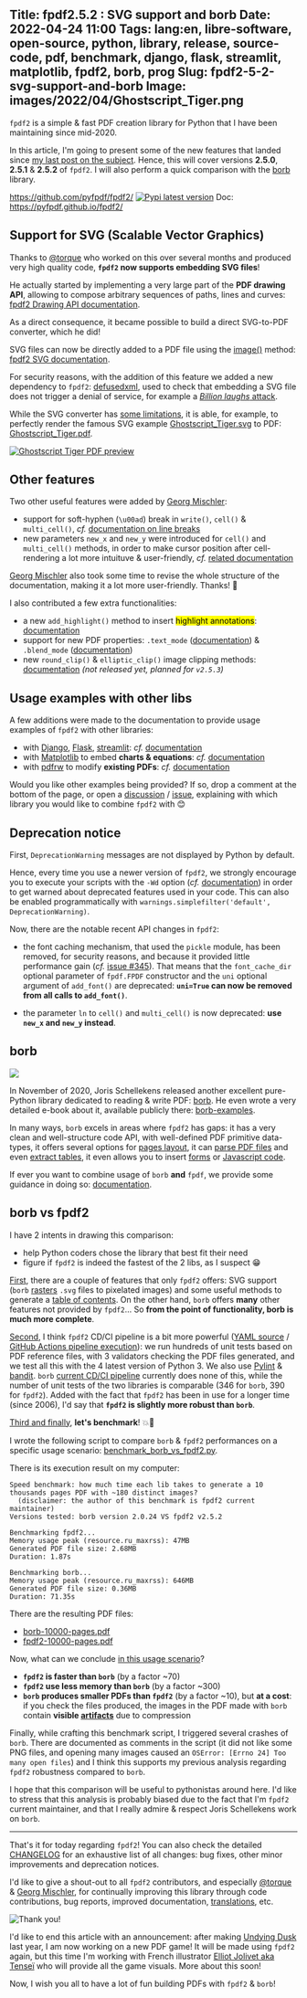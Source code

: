 Title: fpdf2.5.2 : SVG support and borb
Date: 2022-04-24 11:00
Tags: lang:en, libre-software, open-source, python, library, release, source-code, pdf, benchmark, django, flask, streamlit, matplotlib, fpdf2, borb, prog
Slug: fpdf2-5-2-svg-support-and-borb
Image: images/2022/04/Ghostscript_Tiger.png
---

<!-- Com' à faire :
* [ ] https://planetpython.org
* [ ] https://www.reddit.com/r/Python/
* [ ] https://www.reddit.com/r/pythonnews/
* [ ] https://dev.to/lucasc/
* [ ] email @jorisschellekens & @gmischler + comment on @torque PR
-->

`fpdf2` is a simple & fast PDF creation library for Python that I have been maintaining since mid-2020.

In this article, I'm going to present some of the new features that landed since [my last post on the subject](hacktoberfest-on-fpdf2.html).
Hence, this will cover versions **2.5.0**, **2.5.1** & **2.5.2** of `fpdf2`.I will also perform a quick comparison with the [borb](https://borbpdf.com/) library.

<https://github.com/pyfpdf/fpdf2/> [![Pypi latest version](https://img.shields.io/pypi/v/fpdf2.svg)](https://pypi.python.org/pypi/fpdf2)
Doc: <https://pyfpdf.github.io/fpdf2/>

## Support for SVG (Scalable Vector Graphics)

Thanks to [@torque](https://github.com/torque) who worked on this over several months
and produced very high quality code, **`fpdf2` now supports embedding SVG files**!

He actually started by implementing a very large part of the **PDF drawing API**,
allowing to compose arbitrary sequences of paths, lines and curves:
[fpdf2 Drawing API documentation](https://pyfpdf.github.io/fpdf2/Drawing.html).

As a direct consequence, it became possible to build a direct SVG-to-PDF converter, which he did!

SVG files can now be directly added to a PDF file using the [image()](fpdf/fpdf.html#fpdf.fpdf.FPDF.image) method:
[fpdf2 SVG documentation](https://pyfpdf.github.io/fpdf2/SVG.html).

For security reasons, with the addition of this feature we added a new dependency to `fpdf2`:
[defusedxml](https://pypi.org/project/defusedxml/), used to check that embedding a SVG file does not trigger a denial of service,
for example a [_Billion laughs_ attack](https://github.com/PyFPDF/fpdf2/blob/master/test/image/test_vector_image.py#L77).

While the SVG converter has [some limitations](https://pyfpdf.github.io/fpdf2/SVG.html#currently-unsupported-notable-svg-features),
it is able, for example, to perfectly render the famous SVG example [Ghostscript_Tiger.svg](https://commons.wikimedia.org/wiki/File:Ghostscript_Tiger.svg)
to PDF: [Ghostscript_Tiger.pdf](images/2022/04/Ghostscript_Tiger.pdf).

[![Ghostscript Tiger PDF preview](images/2022/04/Ghostscript_Tiger.png)](images/2022/04/Ghostscript_Tiger.pdf)

## Other features

Two other useful features were added by [Georg Mischler](https://github.com/gmischler):

* support for soft-hyphen (`\u00ad`) break in `write()`, `cell()` & `multi_cell()`,
  _cf._ [documentation on line breaks](https://pyfpdf.github.io/fpdf2/LineBreaks.html)
* new parameters `new_x` and `new_y` were introduced for `cell()` and `multi_cell()` methods,
  in order to make cursor position after cell-rendering a lot more intuituve & user-friendly,
  _cf._ [related documentation](https://pyfpdf.github.io/fpdf2/Text.html#change-in-current-position)

[Georg Mischler](https://github.com/gmischler) also took some time to revise the whole structure of the documentation,
making it a lot more user-friendly. Thanks! 🙏

I also contributed a few extra functionalities:

* a new `add_highlight()` method to insert <mark>highlight annotations</mark>: [documentation](https://pyfpdf.github.io/fpdf2/Annotations.html#highlights)
* support for new PDF properties: `.text_mode` ([documentation](https://pyfpdf.github.io/fpdf2/TextStyling.html#text_mode)) & `.blend_mode` ([documentation](https://pyfpdf.github.io/fpdf2/Images.html#blending-images))
* new `round_clip()` & `elliptic_clip()` image clipping methods: [documentation](https://pyfpdf.github.io/fpdf2/Images.html#image-clipping)
  _(not released yet, planned for `v2.5.3`)_

## Usage examples with other libs

A few additions were made to the documentation to provide usage examples of `fpdf2` with other libraries:

* with [Django](https://www.djangoproject.com/), [Flask](https://flask.palletsprojects.com), [streamlit](https://streamlit.io/): _cf._ [documentation](https://pyfpdf.github.io/fpdf2/UsageInWebAPI.html)
* with [Matplotlib](https://matplotlib.org/) to embed **charts & equations**: _cf._ [documentation](https://pyfpdf.github.io/fpdf2/Maths.html)
* with [pdfrw](https://github.com/pmaupin/pdfrw) to modify **existing PDFs**: _cf._ [documentation](https://pyfpdf.github.io/fpdf2/ExistingPDFs.html)

Would you like other examples being provided?
If so, drop a comment at the bottom of the page, or open a [discussion](https://github.com/PyFPDF/fpdf2/discussions/) / [issue](https://github.com/PyFPDF/fpdf2/issues),
explaining with which library you would like to combine `fpdf2` with 😊

## Deprecation notice

First, `DeprecationWarning` messages are not displayed by Python by default.

Hence, every time you use a newer version of `fpdf2`, we strongly encourage you to execute your scripts
with the `-Wd` option (_cf._ [documentation](https://docs.python.org/3/using/cmdline.html#cmdoption-W))
in order to get warned about deprecated features used in your code.
This can also be enabled programmatically with `warnings.simplefilter('default', DeprecationWarning)`.

Now, there are the notable recent API changes in `fpdf2`:

* the font caching mechanism, that used the `pickle` module, has been removed, for security reasons,
  and because it provided little performance gain (_cf._ [issue #345](https://github.com/PyFPDF/fpdf2/issues/345)).
  That means that the `font_cache_dir` optional parameter of `fpdf.FPDF` constructor
  and the `uni` optional argument of `add_font()` are deprecated:
  **`uni=True` can now be removed from all calls to `add_font()`**.

* the parameter `ln` to `cell()` and `multi_cell()` is now deprecated: **use `new_x` and `new_y` instead**.


## borb

[![](https://raw.githubusercontent.com/jorisschellekens/borb/master/logo/borb_64.png)](https://borbpdf.com/)

In November of 2020, Joris Schellekens released another excellent pure-Python library dedicated to reading & write PDF: [borb](https://github.com/jorisschellekens/borb/).
He even wrote a very detailed e-book about it, available publicly there: [borb-examples](https://github.com/jorisschellekens/borb-examples/).

In many ways, `borb` excels in areas where `fpdf2` has gaps:
it has a very clean and well-structure code API, with well-defined PDF primitive data-types,
it offers several options for [pages layout](https://github.com/jorisschellekens/borb-examples/#223-setting-a-pagelayout),
it can [parse PDF files](https://github.com/jorisschellekens/borb-examples/#5-working-with-existing-pdfs) and even [extract tables](https://github.com/jorisschellekens/borb-examples/#71-extracting-tables-from-a-pdf),
it even allows you to insert [forms](https://github.com/jorisschellekens/borb-examples/#4-forms) or [Javascript code](https://github.com/jorisschellekens/borb-examples/#439-adding-a-javascriptpushbutton-to-a-pdf).

If ever you want to combine usage of `borb` **and** `fpdf`,
we provide some guidance in doing so: [documentation](https://pyfpdf.github.io/fpdf2/borb.html).

## borb vs fpdf2

I have 2 intents in drawing this comparison:

* help Python coders chose the library that best fit their need
* figure if `fpdf2` is indeed the fastest of the 2 libs, as I suspect 😁

<u>First</u>, there are a couple of features that only `fpdf2` offers: SVG support (`borb` [rasters](https://en.wikipedia.org/wiki/Rasterisation) `.svg` files to pixelated images)
and some useful methods to generate a [table of contents](https://pyfpdf.github.io/fpdf2/DocumentOutlineAndTableOfContents.html).
On the other hand, `borb` offers **many** other features not provided by `fpdf2`...
So **from the point of functionality, borb is much more complete**.

<u>Second</u>, I think `fpdf2` CD/CI pipeline is a bit more powerful ([YAML source](https://github.com/PyFPDF/fpdf2/blob/master/.github/workflows/continuous-integration-workflow.yml) / [GitHub Actions pipeline execution](https://github.com/PyFPDF/fpdf2/actions/runs/2212594208)):
we run hundreds of unit tests based on PDF reference files, with 3 validators checking the PDF files generated,
and we test all this with the 4 latest version of Python 3. We also use [Pylint](https://pylint.pycqa.org/en/latest/) & [bandit](https://github.com/PyCQA/bandit).
`borb` [current CD/CI pipeline](https://github.com/jorisschellekens/borb/blob/master/.github/workflows/python-publish.yml) currently does none of this,
while the number of unit tests of the two libraries is comparable (346 for `borb`, 390 for `fpdf2`).
Added with the fact that `fpdf2` has been in use for a longer time (since 2006),
I'd say that **`fpdf2` is slightly more robust than `borb`**.

<u>Third and finally</u>, **let's benchmark**! 💥💨

I wrote the following script to compare `borb` & `fpdf2` performances on a specific usage scenario:
[benchmark_borb_vs_fpdf2.py](https://github.com/PyFPDF/fpdf2/blob/master/scripts/benchmark_borb_vs_fpdf2.py).

There is its execution result on my computer:

```
Speed benchmark: how much time each lib takes to generate a 10 thousands pages PDF with ~180 distinct images?
  (disclaimer: the author of this benchmark is fpdf2 current maintainer)
Versions tested: borb version 2.0.24 VS fpdf2 v2.5.2

Benchmarking fpdf2...
Memory usage peak (resource.ru_maxrss): 47MB
Generated PDF file size: 2.68MB
Duration: 1.87s

Benchmarking borb...
Memory usage peak (resource.ru_maxrss): 646MB
Generated PDF file size: 0.36MB
Duration: 71.35s
```

There are the resulting PDF files:

* [borb-10000-pages.pdf](images/2022/04/borb-10000-pages.pdf)
* [fpdf2-10000-pages.pdf](images/2022/04/fpdf2-10000-pages.pdf)

Now, what can we conclude <u>in this usage scenario</u>?

* **`fpdf2` is faster than `borb`** (by a factor ~70)
* **`fpdf2` use less memory than `borb`** (by a factor ~300)
* **`borb` produces smaller PDFs than `fpdf2`** (by a factor ~10), but **at a cost**:
  if you check the files produced, the images in the PDF made with `borb` contain **visible [artifacts](https://en.wikipedia.org/wiki/Artifact_(error))** due to compression

Finally, while crafting this benchmark script, I triggered several crashes of `borb`.
There are documented as comments in the script (it did not like some PNG files, and opening many images caused an `OSError: [Errno 24] Too many open files`)
and I think this supports my previous analysis regarding `fpdf2` robustness compared to `borb`.

I hope that this comparison will be useful to pythonistas around here.
I'd like to stress that this analysis is probably biased due to the fact that I'm `fpdf2` current maintainer,
and that I really admire & respect Joris Schellekens work on `borb`.

---

That's it for today regarding `fpdf2`!
You can also check the detailed [CHANGELOG](https://github.com/PyFPDF/fpdf2/blob/master/CHANGELOG.md)
for an exhaustive list of all changes: bug fixes, other minor improvements and deprecation notices.

I'd like to give a shout-out to all `fpdf2` contributors,
and especially [@torque](https://github.com/torque) & [Georg Mischler](https://github.com/gmischler),
for continually improving this library through code contributions, bug reports, improved documentation, [translations](https://github.com/PyFPDF/fpdf2/issues/267), etc.

![Thank you!](images/2022/04/chibird-thank-you.png)

I'd like to end this article with an announcement: after making [Undying Dusk](https://lucas-c.itch.io/undying-dusk) last year,
I am now working on a new PDF game! It will be made using `fpdf2` again, but this time I'm working with French illustrator [Elliot Jolivet aka Tenseï](https://chezsoi.org/lucas/blog/elliot-jolivet-aka-tensei.html)
who will provide all the game visuals. More about this soon!

Now, I wish you all to have a lot of fun building PDFs with `fpdf2` & `borb`!


<style>
article img { max-height: 12rem; }
article img.big { max-height: 20rem; }
article h2 { padding-top: 2rem; }
.uk-article-content > p:nth-child(3) { /* Link to GitHub repo */
  display: block;
  text-align: center;
  border: 1px solid black;
  border-radius: 10rem;
  padding: 1rem;
  margin: 2rem 10vw;
}
.uk-article-content > p:nth-child(3) img { margin: auto; }
</style>
